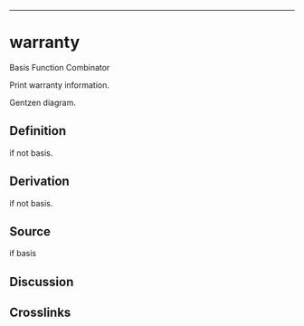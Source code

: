 ------------------------------------------------------------------------

# warranty

Basis Function Combinator

Print warranty information.

Gentzen diagram.

## Definition

if not basis.

## Derivation

if not basis.

## Source

if basis

## Discussion

## Crosslinks
